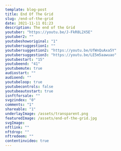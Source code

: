 ```yaml
---
template: blog-post
title: End Of The Grid
slug: /end-of-the-grid
date: 2021-11-11 01:23
description: The end of the Grid
youtuber: "https://youtu.be/J-FkR8L2X5E"
youtuber2: ""
youtubeshoworiginal: "1"
youtubersuggestion1: ""
youtubersuggestion2: "https://youtu.be/UfWnQuAxa5Y"
youtubersuggestion3: "https://youtu.be/LE5m5aawuao"
youtubestart: "15"
youtubeend: "41"
youtubemute: true
audiostart: ""
audioend: ""
youtubeloop: true
youtubecontrols: false
youtubeautostart: true
isnftforsale: ""
svgzindex: "0"
comments: "1"
shareable: "1"
underlayImage: /assets/transparent.png
featuredImage: /assets/end-of-the-grid.jpg
svgImage: 
nftlink: ""
nftdrop: ""
nftredeem: ""
contentinvideo: true
---
```





<div style="position:relative; top:0; z-index:0; border:px solid blue; height:100vh; width:100vw; overflow:hidden; display:flex; ">













</div>











<object style="width:100%; height:100vh; position:absolute; top:0; right:0;" class="character" id="svg1" data="/assets/mcp.svg" type="image/svg+xml" alt="animated content" title="animated content" ></object>



<object style="width:100vw; height:100vh; position:absolute; top:0; right:0; left:0;" class="character evil" id="svg1" data="/assets/mcp-effects.svg" type="image/svg+xml" alt="animated content" title="animated content" ></object>






<!-- XjuLZwlDxh8 -->
